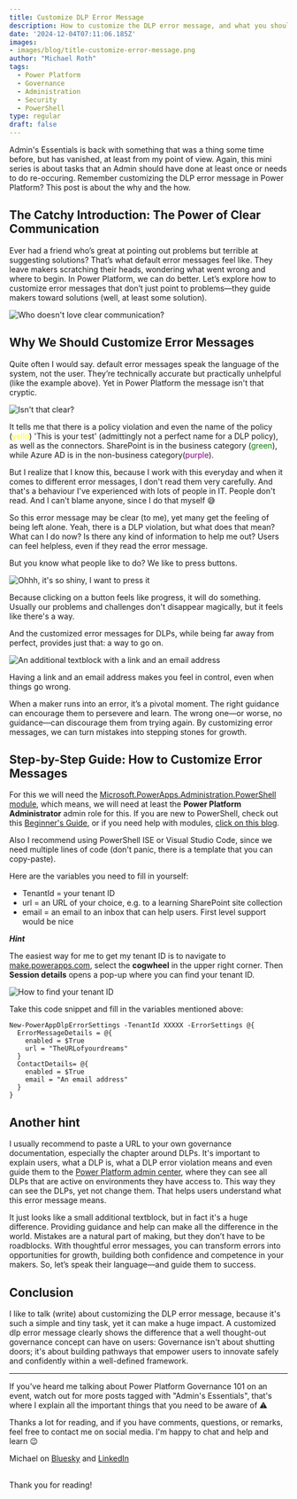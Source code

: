 ```yaml
---
title: Customize DLP Error Message
description: How to customize the DLP error message, and what you should know about this
date: '2024-12-04T07:11:06.185Z'
images: 
- images/blog/title-customize-error-message.png
author: "Michael Roth"
tags:
  - Power Platform
  - Governance
  - Administration
  - Security
  - PowerShell
type: regular
draft: false
---
```


Admin's Essentials is back with something that was a thing some time before, but has vanished, at least from my point of view. Again, this mini series is about tasks that an Admin should have done at least once or needs to do re-occuring. Remember customizing the DLP error message in Power Platform? This post is about the why and the how. 

## The Catchy Introduction: The Power of Clear Communication

Ever had a friend who’s great at pointing out problems but terrible at suggesting solutions? That’s what default error messages feel like. They leave makers scratching their heads, wondering what went wrong and where to begin. In Power Platform, we can do better. Let’s explore how to customize error messages that don’t just point to problems—they guide makers toward solutions (well, at least some solution).

![Who doesn't love clear communication?](/images/Error_Message_1.png)

## Why We Should Customize Error Messages

Quite often I would say. default error messages speak the language of the system, not the user. They’re technically accurate but practically unhelpful (like the example above). Yet in Power Platform the message isn't that cryptic.

![Isn't that clear?](/images/Error_Message_2.png)

It tells me that there is a policy violation and even the name of the policy (<span style="color:yellow">yello</span>) 'This is your test' (admittingly not a perfect name for a DLP policy), as well as the connectors. SharePoint is in the business category (<span style="color:green">green</span>), while Azure AD is in the non-business category(<span style="color:purple">purple</span>). 

But I realize that I know this, because I work with this everyday and when it comes to different error messages, I don't read them very carefully. And that's a behaviour I've experienced with lots of people in IT. People don't read. And I can't blame anyone, since I do that myself 😅

So this error message may be clear (to me), yet many get the feeling of being left alone. Yeah, there is a DLP violation, but what does that mean? What can I do now? Is there any kind of information to help me out? Users can feel helpless, even if they read the error message. 

But you know what people like to do? We like to press buttons.  

![Ohhh, it's so shiny, I want to press it](/images/Error_Message_3.png)

Because clicking on a button feels like progress, it will do something. Usually our problems and challenges don't disappear magically, but it feels like there's a way. 

And the customized error messages for DLPs, while being far away from perfect, provides just that: a way to go on.

![An additional textblock with a link and an email address](/images/Error_Message_4.png)

Having a link and an email address makes you feel in control, even when things go wrong.

When a maker runs into an error, it’s a pivotal moment. The right guidance can encourage them to persevere and learn. The wrong one—or worse, no guidance—can discourage them from trying again. By customizing error messages, we can turn mistakes into stepping stones for growth.

## Step-by-Step Guide: How to Customize Error Messages

For this we will need the [Microsoft.PowerApps.Administration.PowerShell module](https://www.powershellgallery.com/packages/Microsoft.PowerApps.Administration.PowerShell/2.0.112), which means, we will need at least the **Power Platform Administrator** admin role for this.
If you are new to PowerShell, check out this [Beginner's Guide](https://www.michaelroth42.com/post/2024-04-10-getting-started-with-powershell/), or if you need help with modules, [click on this blog](https://www.michaelroth42.com/post/2024-04-16-ise-modules-and-roles-copy/).

Also I recommend using PowerShell ISE or Visual Studio Code, since we need multiple lines of code (don't panic, there is a template that you can copy-paste).

Here are the variables you need to fill in yourself:

- TenantId = your tenant ID
- url = an URL of your choice, e.g. to a learning SharePoint site collection
- email = an email to an inbox that can help users. First level support would be nice


***Hint***

The easiest way for me to get my tenant ID is to navigate to [make.powerapps.com](https://www.make.powerapps.com), select the **cogwheel** in the upper right corner. Then **Session details** opens a pop-up where you can find your tenant ID.

![How to find your tenant ID](/images/Error_Message_6.png)

Take this code snippet and fill in the variables mentioned above:

~~~
New-PowerAppDlpErrorSettings -TenantId XXXXX -ErrorSettings @{  
  ErrorMessageDetails = @{ 
    enabled = $True  
    url = "TheURLofyourdreams" 
  } 
  ContactDetails= @{  
    enabled = $True 
    email = "An email address" 
  } 
}
~~~

## Another hint

I usually recommend to paste a URL to your own governance documentation, especially the chapter around DLPs. It's important to explain users, what a DLP is, what a DLP error violation means and even guide them to the [Power Platform admin center](aks.ms/ppac), where they can see all DLPs that are active on environments they have access to. 
This way they can see the DLPs, yet not change them. That helps users understand what this error message means.

It just looks like a small additional textblock, but in fact it's a huge difference. Providing guidance and help can make all the difference in the world. Mistakes are a natural part of making, but they don’t have to be roadblocks. With thoughtful error messages, you can transform errors into opportunities for growth, building both confidence and competence in your makers. So, let’s speak their language—and guide them to success.

## Conclusion

I like to talk (write) about customizing the DLP error message, because it's such a simple and tiny task, yet it can make a huge impact. A customized dlp error message clearly shows the difference that a well thought-out governance concept can have on users: Governance isn't about shutting doors; it's about building pathways that empower users to innovate safely and confidently within a well-defined framework.

---

If you've heard me talking about Power Platform Governance 101 on an event, watch out for more posts tagged with "Admin's Essentials", that's where I explain all the important things that you need to be aware of ⚠️

Thanks a lot for reading, and if you have comments, questions, or remarks, feel free to contact me on social media. I'm happy to chat and help and learn 😉

Michael on [Bluesky](https://bsky.app/profile/michael42.bsky.social) and [LinkedIn](https://www.linkedin.com/in/michaelroth42/)

<br> Thank you for reading!